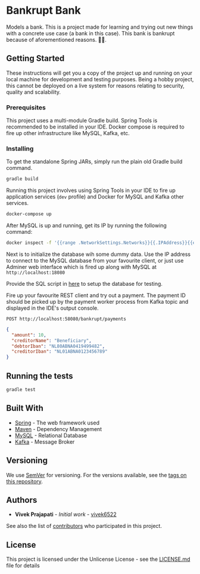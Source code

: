 # Bankrupt Bank

Models a bank. This is a project made for learning and trying out new things with a concrete use case (a bank in this case). This bank is bankrupt because of aforementioned reasons. 🤷‍♂️.

## Getting Started

These instructions will get you a copy of the project up and running on your local machine for development and testing purposes. Being a hobby project, this cannot be deployed on a live system for reasons relating to security, quality and scalability.

### Prerequisites

This project uses a multi-module Gradle build. Spring Tools is recommended to be installed in your IDE. Docker compose is required to fire up other infrastructure like MySQL, Kafka, etc.

### Installing

To get the standalone Spring JARs, simply run the plain old Gradle build command.

```sh
gradle build
```

Running this project involves using Spring Tools in your IDE to fire up application services (`dev` profile) and Docker for MySQL and Kafka other services.

```sh
docker-compose up
```

After MySQL is up and running, get its IP by running the following command:

```sh
docker inspect -f '{{range .NetworkSettings.Networks}}{{.IPAddress}}{{end}}' bankrupt-bank_db_1
```

Next is to initialize the database wih some dummy data. Use the IP address to connect to the MySQL database from your favourite client, or just use Adminer web interface which is fired up along with MySQL at `http://localhost:18080`

Provide the SQL script in [here](sql-init.sql) to setup the database for testing.

Fire up your favourite REST client and try out a payment. The payment ID should be picked up by the payment worker process from Kafka topic and displayed in the IDE's output console.

`POST http://localhost:58080/bankrupt/payments`

```json
{
  "amount": 10,
  "creditorName": "Beneficiary",
  "debtorIban": "NL80ABNA0419499482",
  "creditorIban": "NL01ABNA0123456789"
}
```

## Running the tests

```sh
gradle test
```

## Built With

* [Spring](https://spring.io) - The web framework used
* [Maven](https://gradle.org) - Dependency Management
* [MySQL](https://www.mysql.com) - Relational Database
* [Kafka](https://kafka.apache.org) - Message Broker

## Versioning

We use [SemVer](http://semver.org/) for versioning. For the versions available, see the [tags on this repository](https://github.com/vivek6522/bankrupt-bank/tags).

## Authors

* **Vivek Prajapati** - *Initial work* - [vivek6522](https://github.com/vivek6522)

See also the list of [contributors](https://github.com/vivek6522/bankrupt-bank/graphs/contributors) who participated in this project.

## License

This project is licensed under the Unlicense License - see the [LICENSE.md](LICENSE.md) file for details
